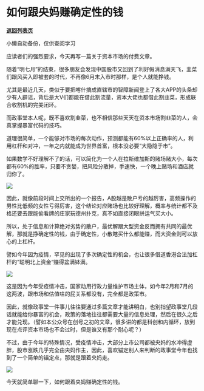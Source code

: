 # 如何跟央妈赚确定性的钱

[**返回列表页**](/gzh/政事堂2019)

小懒自动备份，仅供查阅学习

应读者们的强烈要求，今天再写一篇关于资本市场的付费文章。

  

随着“明七月”的结束，很多朋友会发现中国股市又回到了利好假消息满天飞，韭菜们跟风买入即被套的时代，不再像6月末入市时那样，是个人就能挣钱。  

  

尤其是最近几天，类似于要把喀什搞成直辖市的智障新闻登上了各大APP的头条却少有人辟谣，背后是大V们都能在借此割流量，资本大佬也都借此割韭菜，形成联合收割机的完美闭环。

  

而政事堂本人呢，既不喜欢割韭菜，也不相信那些天天在资本市场割韭菜的人，会真掌握暴富代码的技巧。

  

道理很简单，一个能够对市场的每次动作，预测都能有60%以上正确率的人，利用杠杆和对冲，一年之内就能成为世界首富，根本没必要“大隐隐于市”。

  

如果数学不好理解不了的话，可以简化为一个人在拉斯维加斯的赌场赌大小，每次都有60%的胜率，只要不贪婪，把风险分散掉，手速快，一个晚上赌场和酒店就归你了。  

  

![](https://mmbiz.qpic.cn/mmbiz_jpg/rxhS23yu8cMkqybqib8pvXDZcKibxXRwOHljJaEJOxibjUNngfUaJYe390iaDfkk2xJ2FIjIuHZ3iaeZpPRMl3FdpYw/640?wx_fmt=jpeg)

  

因此，就像前段时间上交所出的一个报告，A股越是散户亏的越厉害，高频操作的男性比低频的女性亏得厉害，这个结论对应赌场也比较好理解，概率与统计都不及格还要去跟能偷看牌的庄家玩德州扑克，真不如直接闭眼拼运气买大小。

  

所以，处于信息和计算绝对劣势的散户，最优解跟大型资金反而拥有共同的最优解，那就是挣确定性的钱，由于确定性，小散瞎买什么都能赚，而大资金则可以放心的上杠杆。

  

譬如今年因为疫情，罕见的出现了多次确定性的机会，也让很多借道香港合法加杠杆的”聪明北上资金“赚得盆满钵满。  

  

![](https://mmbiz.qpic.cn/mmbiz_jpg/rxhS23yu8cMkqybqib8pvXDZcKibxXRwOHe9cWIs9g4B0ibQG7Q0icPdekxLg6AvyNZpGJvEVibpt9fx6IIsoGuDjAg/640?wx_fmt=jpeg)

  

这是因为今年受疫情冲击，国家动用行政力量维护市场主体，如今年2月和7月的这两波，跟市场和估值啥的屁关系都没有，完全都是政策市。

  

因此，就像政事堂一件事儿往往要通过多篇文章才能讲明白，也别指望政事堂几段话就能给你暴富的机会，政策的落地往往都需要大量的信息处理，然后在很久之后才能兑现。（譬如本公众号在创号之初的文章，很多讲的都是科创和内循环，放到现在点评资本市场也不会过时，但是谁又有那个耐心呢？）

  

不过，由于今年的特殊情况，受疫情冲击，大部分上市公司都被央妈的水冲得虚胖，股市涨跌几乎完全由央妈作主，因此，喜欢锚定别人来判断的政事堂今年也找到了一个简单的锚定点，那就是跟着央妈走。

  

![](https://mmbiz.qpic.cn/mmbiz_jpg/rxhS23yu8cPp0iaKAfe0ZsWfgGcY72o9Nror8TicrtnlDsqzY7y4Kum4fM3X0FMEGlbvm9HvZUiaETSnLt4DHNLbQ/640?wx_fmt=jpeg)  

  

今天就简单聊一下，如何跟着央妈赚确定性的钱。  

  

